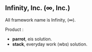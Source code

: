 ## Infinity, Inc. (∞, Inc.)

All framework name is Infinity, (∞).

Product :
- **parrot**, eis solution.
- **stack**, everyday work (wbs) solution.
